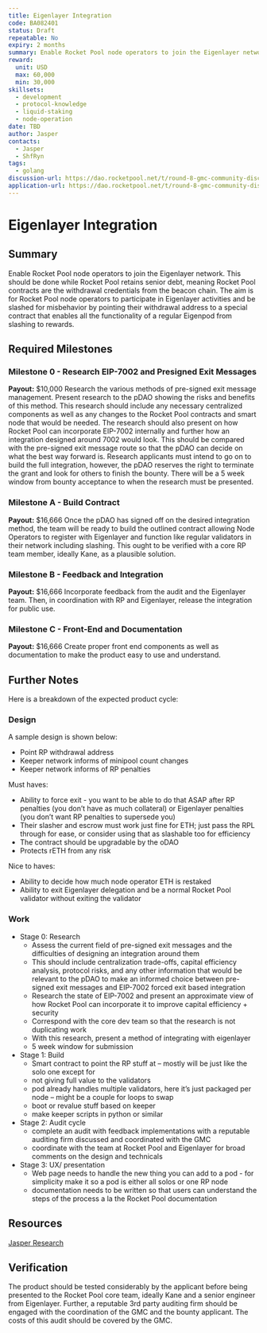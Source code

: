 ```yaml
---
title: Eigenlayer Integration
code: BA082401
status: Draft
repeatable: No
expiry: 2 months
summary: Enable Rocket Pool node operators to join the Eigenlayer network.
reward: 
  unit: USD
  max: 60,000
  min: 30,000
skillsets:
  - development
  - protocol-knowledge
  - liquid-staking
  - node-operation
date: TBD
author: Jasper
contacts:
  - Jasper
  - ShfRyn
tags: 
  - golang
discussion-url: https://dao.rocketpool.net/t/round-8-gmc-community-discussion-of-submitted-applications/2557/19?u=shfryn
application-url: https://dao.rocketpool.net/t/round-8-gmc-community-discussion-of-submitted-applications/2557/19?u=shfryn
---
```


# Eigenlayer Integration

## Summary 
Enable Rocket Pool node operators to join the Eigenlayer network. This should be done while Rocket Pool retains senior debt, meaning Rocket Pool contracts are the withdrawal credentials from the beacon chain. The aim is for Rocket Pool node operators to participate in Eigenlayer activities and be slashed for misbehavior by pointing their withdrawal address to a special contract that enables all the functionality of a regular Eigenpod from slashing to rewards. 

## Required Milestones

### Milestone 0 - Research EIP-7002 and Presigned Exit Messages
**Payout:** $10,000
Research the various methods of pre-signed exit message management. Present research to the pDAO showing the risks and benefits of this method. This research should include any necessary centralized components as well as any changes to the Rocket Pool contracts and smart node that would be needed. The research should also present on how Rocket Pool can incorporate EIP-7002 internally and further how an integration designed around 7002 would look. This should be compared with the pre-signed exit message route so that the pDAO can decide on what the best way forward is. Research applicants must intend to go on to build the full integration, however, the pDAO reserves the right to terminate the grant and look for others to finish the bounty. There will be a 5 week window from bounty acceptance to when the research must be presented. 

### Milestone A - Build Contract
**Payout:** $16,666
Once the pDAO has signed off on the desired integration method, the team will be ready to build the outlined contract allowing Node Operators to register with Eigenlayer and function like regular validators in their network including slashing. This ought to be verified with a core RP team member, ideally Kane, as a plausible solution.

### Milestone B - Feedback and Integration
**Payout:** $16,666
Incorporate feedback from the audit and the Eigenlayer team. Then, in coordination with RP and Eigenlayer, release the integration for public use.

### Milestone C - Front-End and Documentation
**Payout:** $16,666
Create proper front end components as well as documentation to make the product easy to use and understand.

## Further Notes
Here is a breakdown of the expected product cycle:

### Design
A sample design is shown below:
* Point RP withdrawal address
* Keeper network informs of minipool count changes
* Keeper network informs of RP penalties

Must haves:
* Ability to force exit - you want to be able to do that ASAP after RP penalties (you don’t have as much collateral) or Eigenlayer penalties (you don’t want RP penalties to supersede you)
* Their slasher and escrow must work just fine for ETH; just pass the RPL through for ease, or consider using that as slashable too for efficiency
* The contract should be upgradable by the oDAO
* Protects rETH from any risk

Nice to haves:
* Ability to decide how much node operator ETH is restaked
* Ability to exit Eigenlayer delegation and be a normal Rocket Pool validator without exiting the validator

### Work
* Stage 0: Research
    * Assess the current field of pre-signed exit messages and the difficulties of designing an integration around them
    * This should include centralization trade-offs, capital efficiency analysis, protocol risks, and any other information that would be relevant to the pDAO to make an informed choice between pre-signed exit messages and EIP-7002 forced exit based integration
    * Research the state of EIP-7002 and present an approximate view of how Rocket Pool can incorporate it to improve capital efficiency + security
    * Correspond with the core dev team so that the research is not duplicating work
    * With this research, present a method of integrating with eigenlayer
    * 5 week window for submission
* Stage 1: Build
    * Smart contract to point the RP stuff at – mostly will be just like the solo one except for
    * not giving full value to the validators
    * pod already handles multiple validators, here it’s just packaged per node – might be a couple for loops to swap
    * boot or revalue stuff based on keeper
    * make keeper scripts in python or similar
* Stage 2: Audit cycle
     * complete an audit with feedback implementations with a reputable auditing firm discussed and coordinated with the GMC
     * coordinate with the team at Rocket Pool and Eigenlayer for broad comments on the design and technicals
* Stage 3: UX/ presentation
    * Web page needs to handle the new thing you can add to a pod - for simplicity make it so a pod is either all solos or one RP node
    * documentation needs to be written so that users can understand the steps of the process a la the Rocket Pool documentation

## Resources
[Jasper Research](https://mirror.xyz/jasperthefriendlyghost.eth/CvGJPdUZ7Fnnpa8DsEXtL-W4FxoBoublwsmN-Im0kfg)

## Verification
The product should be tested considerably by the applicant before being presented to the Rocket Pool core team, ideally Kane and a senior engineer from Eigenlayer. Further, a reputable 3rd party auditing firm should be engaged with the coordination of the GMC and the bounty applicant. The costs of this audit should be covered by the GMC.
